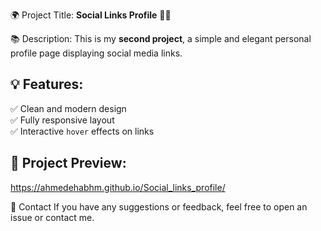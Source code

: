 🌍 Project Title: **Social Links Profile** 🎨🌐

📚 Description: This is my **second project**, a simple and elegant personal profile page displaying social media links.

## 💡 Features:
✅ Clean and modern design  
✅ Fully responsive layout  
✅ Interactive `hover` effects on links  

## 📸 Project Preview:
https://ahmedehabhm.github.io/Social_links_profile/

📩 Contact If you have any suggestions or feedback, feel free to open an issue or contact me.

